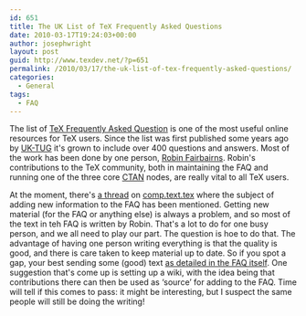 ```yaml
---
id: 651
title: The UK List of TeX Frequently Asked Questions
date: 2010-03-17T19:24:03+00:00
author: josephwright
layout: post
guid: http://www.texdev.net/?p=651
permalink: /2010/03/17/the-uk-list-of-tex-frequently-asked-questions/
categories:
  - General
tags:
  - FAQ
---
```

The list of <a title="TeX Frequently Asked Questions" href="http://www.tex.ac.uk/cgi-bin/texfaq2html?introduction=yes">TeX Frequently Asked Question</a> is one of the most useful online resources for TeX users. Since the list was first published some years ago by <a title="The UK TeX Users' Group" href="http://uk.tug.org/">UK-TUG</a> it's grown to include over 400 questions and answers. Most of the work has been done by one person, <a href="http://www.cl.cam.ac.uk/~rf10/">Robin Fairbairns</a>. Robin's contributions to the TeX community, both in maintaining the FAQ and running one of the three core <a title="The Comprehensive TeX Archive Network" href="http://www.ctan.org/">CTAN</a> nodes, are really vital to all TeX users.

At the moment, there's <a href="http://groups.google.com/group/comp.text.tex/browse_frm/thread/923bd11fef14bc0c">a thread</a> on <a title="comp.text.tex via Google Groups" href="http://groups.google.com/group/comp.text.tex/topics">comp.text.tex</a> where the subject of adding new information to the FAQ has been mentioned. Getting new material (for the FAQ or anything else) is always a problem, and so most of the text in teh FAQ is written by Robin. That's a lot to do for one busy person, and we all need to play our part. The question is hoe to do that. The advantage of having one person writing everything is that the quality is good, and there is care taken to keep material up to date. So if you spot a gap, your best sending some (good) text <a href="http://www.tex.ac.uk/cgi-bin/texfaq2html?label=noans+newans">as detailed in the FAQ itself</a>. One suggestion that's come up is setting up a wiki, with the idea being that contributions there can then be used as ‘source’ for adding to the FAQ. Time will tell if this comes to pass: it might be interesting, but I suspect the same people will still be doing the writing!